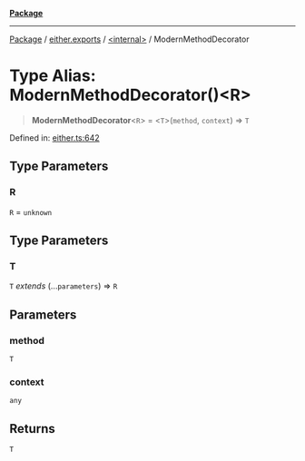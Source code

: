 [**Package**](../../../README.md)

***

[Package](../../../modules.md) / [either.exports](../../README.md) / [\<internal\>](../README.md) / ModernMethodDecorator

# Type Alias: ModernMethodDecorator()\<R\>

> **ModernMethodDecorator**\<`R`\> = \<`T`\>(`method`, `context`) => `T`

Defined in: [either.ts:642](https://github.com/AlexXanderGrib/monads-io/blob/88cc2f22cfbd8717d7e52da6913dd270216344b1/src/either.ts#L642)

## Type Parameters

### R

`R` = `unknown`

## Type Parameters

### T

`T` *extends* (...`parameters`) => `R`

## Parameters

### method

`T`

### context

`any`

## Returns

`T`
